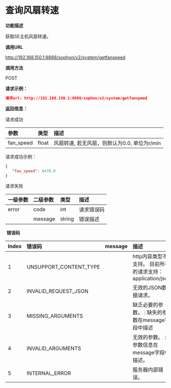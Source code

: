 # 查询风扇转速 #

**功能描述**

获取SE主机风扇转速。

**调用URL**

http://192.168.150.1:8888/sophon/v2/system/getfanspeed

**调用方法**

POST

**请求示例：**

```json
请求url: http://192.168.150.1:8888/sophon/v2/system/getfanspeed
```

**返回信息：**

请求成功

| 参数      | 类型  | 描述                                         |
| :-------- | :---- | :------------------------------------------- |
| fan_speed | float | 风扇转速, 若无风扇，则默认为0.0, 单位为r/min |

请求成功示例：

```json
{
   "fan_speed": 4470.0
}
```

请求失败

| 一级参数 | 二级参数 | 类型   | 描述       |
| :------- | :------- | :----- | :--------- |
| error    | code     | int    | 请求错误码 |
|          | message  | string | 错误描述   |

​    **错误码**

| Index | 错误码                 | message | 描述                                                      |
| :---- | :--------------------- | :------ | :-------------------------------------------------------- |
| 1     | UNSUPPORT_CONTENT_TYPE |         | http内容类型不支持。 目前所有的请求支持：application/json |
| 2     | INVALID_REQUEST_JSON   |         | 无效的JSON数据请求。                                      |
| 3     | MISSING_ARGUMENTS      |         | 缺乏必要的参数。 : 缺失的参数在message字段中描述          |
| 4     | INVALID_ARGUMENTS      |         | 无效的参数。 : 参数信息在message字段中描述。              |
| 5     | INTERNAL_ERROR         |         | 服务器内部错误。                                          |